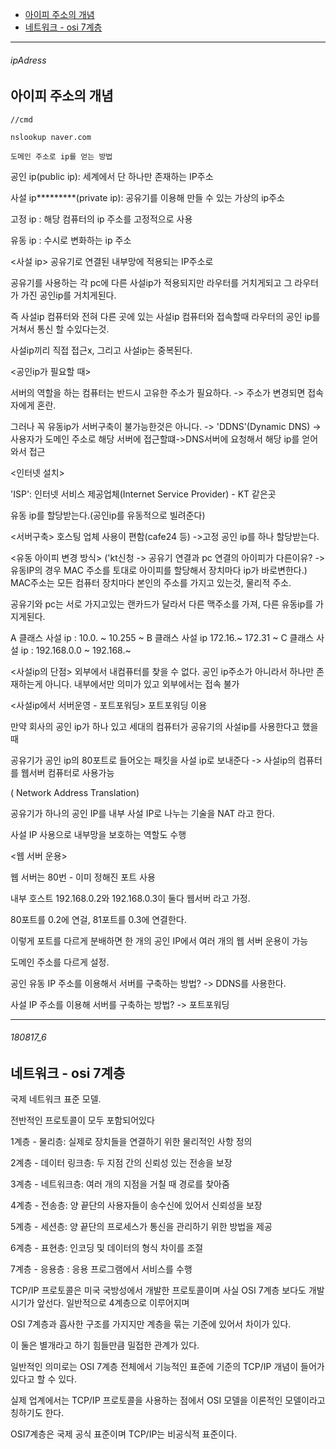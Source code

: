 - [아이피 주소의 개념](#ipAdress)
- [네트워크 - osi 7계층](#180817_6)


---


###### ipAdress

아이피 주소의 개념
-

```
//cmd

nslookup naver.com

도메인 주소로 ip를 얻는 방법
```

공인 ip(public ip): 세계에서 단 하나만 존재하는 IP주소

사설 ip*********(private ip): 공유기를 이용해 만들 수 있는 가상의 ip주소


고정 ip : 해당 컴퓨터의 ip 주소를 고정적으로 사용

유동 ip : 수시로 변화하는 ip 주소


<사설 ip>
공유기로 연결된 내부망에 적용되는 IP주소로

공유기를 사용하는 각 pc에 다른 사설ip가 적용되지만 라우터를 거치게되고 그 라우터가 가진 공인ip를 거치게된다. 

즉 사설ip 컴퓨터와 전혀 다른 곳에 있는 사설ip 컴퓨터와 접속할때 라우터의 공인 ip를 거쳐서 통신 할 수있다는것.

사설ip끼리 직접 접근x, 그리고 사설ip는 중복된다.

<공인ip가 필요할 때>

서버의 역할을 하는 컴퓨터는 반드시 고유한 주소가 필요하다. -> 주소가 변경되면 접속자에게 혼란.

그러나 꼭 유동ip가 서버구축이 불가능한것은 아니다. -> 'DDNS'(Dynamic DNS)
-> 사용자가 도메인 주소로 해당 서버에 접근할떄->DNS서버에 요청해서 해당 ip를 얻어와서 접근

<인터넷 설치>

'ISP': 인터넷 서비스 제공업체(Internet Service Provider) - KT 같은곳

유동 ip를 할당받는다.(공인ip를 유동적으로 빌려준다)

<서버구축>
호스팅 업체 사용이 편함(cafe24 등)
->고정 공인 ip를 하나 할당받는다.

<유동 아이피 변경 방식>
('kt신청 -> 공유기 연결과 pc 연결의 아이피가 다른이유? -> 유동IP의 경우 MAC 주소를 토대로 아이피를 할당해서 장치마다 ip가 바로변한다.)
MAC주소는 모든 컴퓨터 장치마다 본인의 주소를 가지고 있는것, 물리적 주소.

공유기와 pc는 서로 가지고있는 랜카드가 달라서 다른 맥주소를 가져, 다른 유동ip를 가지게된다.


A 클래스 사설 ip : 10.0. ~ 10.255 ~
B 클래스 사설 ip 172.16.~ 172.31 ~
C 클래스 사설 ip : 192.168.0.0 ~ 192.168.~

<사설ip의 단점>
외부에서 내컴퓨터를 찾을 수 없다.
공인 ip주소가 아니라서 하나만 존재하는게 아니다.
내부에서만 의미가 있고 외부에서는 접속 불가

<사설ip에서 서버운영 - 포트포워딩>
포트포워딩 이용

만약 회사의 공인 ip가 하나 있고 세대의 컴퓨터가 공유기의 사설ip를 사용한다고 했을때

공유기가 공인 ip의 80포트로 들어오는 패킷을 사설 ip로 보내준다 -> 사설ip의 컴퓨터를 웹서버 컴퓨터로 사용가능


<NAT> ( Network Address Translation)

공유기가 하나의 공인 IP를 내부 사설 IP로 나누는 기술을 NAT 라고 한다.

사설 IP 사용으로 내부망을 보호하는 역할도 수행

<웹 서버 운용>

웹 서버는 80번 - 이미 정해진 포트 사용

내부 호스트 192.168.0.2와 192.168.0.3이 둘다 웹서버 라고 가정.

80포트를 0.2에 연걸, 81포트를 0.3에 연결한다.

이렇게 포트를 다르게 분배하면 한 개의 공인 IP에서 여러 개의 웹 서버 운용이 가능

도메인 주소를 다르게 설정.


공인 유동 IP 주소를 이용해서 서버를 구축하는 방법?
-> DDNS를 사용한다.

사설 IP 주소를 이용해 서버를 구축하는 방법?
-> 포트포워딩



-----------------------------------------

###### 180817_6

네트워크 - osi 7계층
-

국제 네트워크 표준 모델. 

전반적인 프로토콜이 모두 포함되어있다



1계층 - 물리층: 실제로 장치들을 연결하기 위한 물리적인 사항 정의

2계층 - 데이터 링크층: 두 지점 간의 신뢰성 있는 전송을 보장

3계층 - 네트워크층: 여러 개의 지점을 거칠 때 경로를 찾아줌

4계층 - 전송층: 양 끝단의 사용자들이 송수신에 있어서 신뢰성을 보장

5계층 - 세션층: 양 끝단의 프로세스가 통신을 관리하기 위한 방법을 제공

6계층 - 표현층: 인코딩 및 데이터의 형식 차이를 조절

7계층 - 응용층 : 응용 프로그램에서 서비스를 수행


TCP/IP 프로토콜은 미국 국방성에서 개발한 프로토콜이며 사실 OSI 7계층 보다도 개발 시기가 앞선다.
일반적으로 4계층으로 이루어지며

OSI 7계층과 흡사한 구조를 가지지만 계층을 묶는 기준에 있어서 차이가 있다.

이 둘은 별개라고 하기 힘들만큼 밀접한 관계가 있다.

일반적인 의미로는 OSI 7계층 전체에서 기능적인 표준에 기준의 TCP/IP 개념이 들어가 있다고 할 수 있다.

실제 업계에서는 TCP/IP 프로토콜을 사용하는 점에서 OSI 모델을 이론적인 모델이라고 칭하기도 한다.

OSI7계층은 국제 공식 표준이며
 TCP/IP는 비공식적 표준이다.






